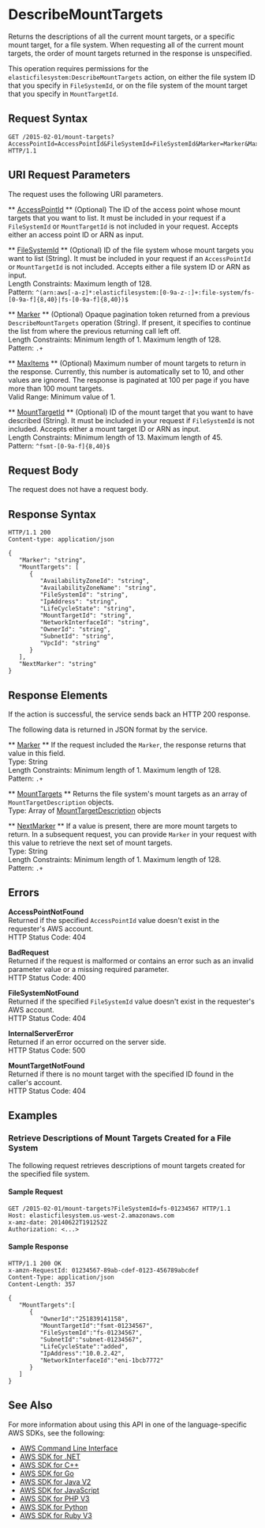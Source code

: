 # DescribeMountTargets<a name="API_DescribeMountTargets"></a>

Returns the descriptions of all the current mount targets, or a specific mount target, for a file system\. When requesting all of the current mount targets, the order of mount targets returned in the response is unspecified\.

This operation requires permissions for the `elasticfilesystem:DescribeMountTargets` action, on either the file system ID that you specify in `FileSystemId`, or on the file system of the mount target that you specify in `MountTargetId`\.

## Request Syntax<a name="API_DescribeMountTargets_RequestSyntax"></a>

```
GET /2015-02-01/mount-targets?AccessPointId=AccessPointId&FileSystemId=FileSystemId&Marker=Marker&MaxItems=MaxItems&MountTargetId=MountTargetId HTTP/1.1
```

## URI Request Parameters<a name="API_DescribeMountTargets_RequestParameters"></a>

The request uses the following URI parameters\.

 ** [AccessPointId](#API_DescribeMountTargets_RequestSyntax) **   <a name="efs-DescribeMountTargets-request-AccessPointId"></a>
\(Optional\) The ID of the access point whose mount targets that you want to list\. It must be included in your request if a `FileSystemId` or `MountTargetId` is not included in your request\. Accepts either an access point ID or ARN as input\.

 ** [FileSystemId](#API_DescribeMountTargets_RequestSyntax) **   <a name="efs-DescribeMountTargets-request-FileSystemId"></a>
\(Optional\) ID of the file system whose mount targets you want to list \(String\)\. It must be included in your request if an `AccessPointId` or `MountTargetId` is not included\. Accepts either a file system ID or ARN as input\.  
Length Constraints: Maximum length of 128\.  
Pattern: `^(arn:aws[-a-z]*:elasticfilesystem:[0-9a-z-:]+:file-system/fs-[0-9a-f]{8,40}|fs-[0-9a-f]{8,40})$` 

 ** [Marker](#API_DescribeMountTargets_RequestSyntax) **   <a name="efs-DescribeMountTargets-request-Marker"></a>
\(Optional\) Opaque pagination token returned from a previous `DescribeMountTargets` operation \(String\)\. If present, it specifies to continue the list from where the previous returning call left off\.  
Length Constraints: Minimum length of 1\. Maximum length of 128\.  
Pattern: `.+` 

 ** [MaxItems](#API_DescribeMountTargets_RequestSyntax) **   <a name="efs-DescribeMountTargets-request-MaxItems"></a>
\(Optional\) Maximum number of mount targets to return in the response\. Currently, this number is automatically set to 10, and other values are ignored\. The response is paginated at 100 per page if you have more than 100 mount targets\.  
Valid Range: Minimum value of 1\.

 ** [MountTargetId](#API_DescribeMountTargets_RequestSyntax) **   <a name="efs-DescribeMountTargets-request-MountTargetId"></a>
\(Optional\) ID of the mount target that you want to have described \(String\)\. It must be included in your request if `FileSystemId` is not included\. Accepts either a mount target ID or ARN as input\.  
Length Constraints: Minimum length of 13\. Maximum length of 45\.  
Pattern: `^fsmt-[0-9a-f]{8,40}$` 

## Request Body<a name="API_DescribeMountTargets_RequestBody"></a>

The request does not have a request body\.

## Response Syntax<a name="API_DescribeMountTargets_ResponseSyntax"></a>

```
HTTP/1.1 200
Content-type: application/json

{
   "Marker": "string",
   "MountTargets": [ 
      { 
         "AvailabilityZoneId": "string",
         "AvailabilityZoneName": "string",
         "FileSystemId": "string",
         "IpAddress": "string",
         "LifeCycleState": "string",
         "MountTargetId": "string",
         "NetworkInterfaceId": "string",
         "OwnerId": "string",
         "SubnetId": "string",
         "VpcId": "string"
      }
   ],
   "NextMarker": "string"
}
```

## Response Elements<a name="API_DescribeMountTargets_ResponseElements"></a>

If the action is successful, the service sends back an HTTP 200 response\.

The following data is returned in JSON format by the service\.

 ** [Marker](#API_DescribeMountTargets_ResponseSyntax) **   <a name="efs-DescribeMountTargets-response-Marker"></a>
If the request included the `Marker`, the response returns that value in this field\.  
Type: String  
Length Constraints: Minimum length of 1\. Maximum length of 128\.  
Pattern: `.+` 

 ** [MountTargets](#API_DescribeMountTargets_ResponseSyntax) **   <a name="efs-DescribeMountTargets-response-MountTargets"></a>
Returns the file system's mount targets as an array of `MountTargetDescription` objects\.  
Type: Array of [MountTargetDescription](API_MountTargetDescription.md) objects

 ** [NextMarker](#API_DescribeMountTargets_ResponseSyntax) **   <a name="efs-DescribeMountTargets-response-NextMarker"></a>
If a value is present, there are more mount targets to return\. In a subsequent request, you can provide `Marker` in your request with this value to retrieve the next set of mount targets\.  
Type: String  
Length Constraints: Minimum length of 1\. Maximum length of 128\.  
Pattern: `.+` 

## Errors<a name="API_DescribeMountTargets_Errors"></a>

 **AccessPointNotFound**   
Returned if the specified `AccessPointId` value doesn't exist in the requester's AWS account\.  
HTTP Status Code: 404

 **BadRequest**   
Returned if the request is malformed or contains an error such as an invalid parameter value or a missing required parameter\.  
HTTP Status Code: 400

 **FileSystemNotFound**   
Returned if the specified `FileSystemId` value doesn't exist in the requester's AWS account\.  
HTTP Status Code: 404

 **InternalServerError**   
Returned if an error occurred on the server side\.  
HTTP Status Code: 500

 **MountTargetNotFound**   
Returned if there is no mount target with the specified ID found in the caller's account\.  
HTTP Status Code: 404

## Examples<a name="API_DescribeMountTargets_Examples"></a>

### Retrieve Descriptions of Mount Targets Created for a File System<a name="API_DescribeMountTargets_Example_1"></a>

The following request retrieves descriptions of mount targets created for the specified file system\. 

#### Sample Request<a name="API_DescribeMountTargets_Example_1_Request"></a>

```
GET /2015-02-01/mount-targets?FileSystemId=fs-01234567 HTTP/1.1
Host: elasticfilesystem.us-west-2.amazonaws.com
x-amz-date: 20140622T191252Z
Authorization: <...>
```

#### Sample Response<a name="API_DescribeMountTargets_Example_1_Response"></a>

```
HTTP/1.1 200 OK
x-amzn-RequestId: 01234567-89ab-cdef-0123-456789abcdef
Content-Type: application/json
Content-Length: 357

{
   "MountTargets":[
      {
         "OwnerId":"251839141158",
         "MountTargetId":"fsmt-01234567",
         "FileSystemId":"fs-01234567",
         "SubnetId":"subnet-01234567",
         "LifeCycleState":"added",
         "IpAddress":"10.0.2.42",
         "NetworkInterfaceId":"eni-1bcb7772"
      }
   ]
}
```

## See Also<a name="API_DescribeMountTargets_SeeAlso"></a>

For more information about using this API in one of the language\-specific AWS SDKs, see the following:
+  [AWS Command Line Interface](https://docs.aws.amazon.com/goto/aws-cli/elasticfilesystem-2015-02-01/DescribeMountTargets) 
+  [AWS SDK for \.NET](https://docs.aws.amazon.com/goto/DotNetSDKV3/elasticfilesystem-2015-02-01/DescribeMountTargets) 
+  [AWS SDK for C\+\+](https://docs.aws.amazon.com/goto/SdkForCpp/elasticfilesystem-2015-02-01/DescribeMountTargets) 
+  [AWS SDK for Go](https://docs.aws.amazon.com/goto/SdkForGoV1/elasticfilesystem-2015-02-01/DescribeMountTargets) 
+  [AWS SDK for Java V2](https://docs.aws.amazon.com/goto/SdkForJavaV2/elasticfilesystem-2015-02-01/DescribeMountTargets) 
+  [AWS SDK for JavaScript](https://docs.aws.amazon.com/goto/AWSJavaScriptSDK/elasticfilesystem-2015-02-01/DescribeMountTargets) 
+  [AWS SDK for PHP V3](https://docs.aws.amazon.com/goto/SdkForPHPV3/elasticfilesystem-2015-02-01/DescribeMountTargets) 
+  [AWS SDK for Python](https://docs.aws.amazon.com/goto/boto3/elasticfilesystem-2015-02-01/DescribeMountTargets) 
+  [AWS SDK for Ruby V3](https://docs.aws.amazon.com/goto/SdkForRubyV3/elasticfilesystem-2015-02-01/DescribeMountTargets) 